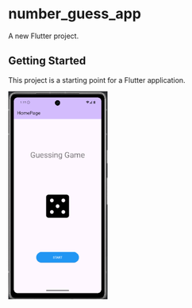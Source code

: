 # number_guess_app

A new Flutter project.

## Getting Started

This project is a starting point for a Flutter application.

![Image](https://github.com/alcngns/Number_Guess/blob/master/image1.png)
